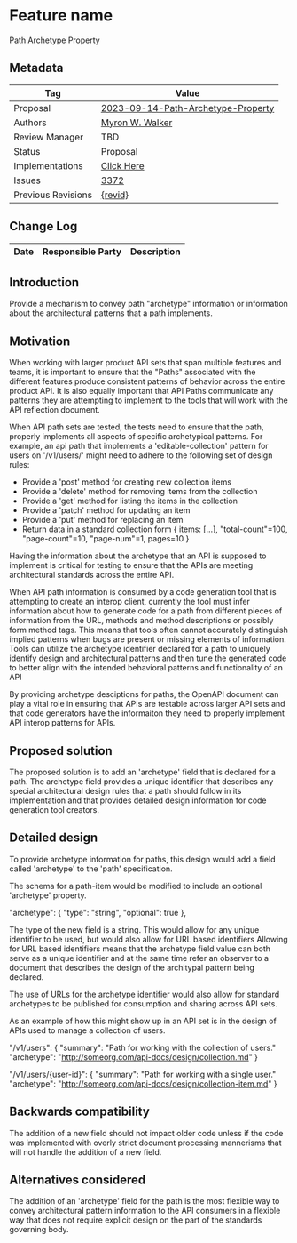 # Feature name
Path Archetype Property

## Metadata

|Tag |Value |
|---- | ---------------- |
|Proposal |[2023-09-14-Path-Archetype-Property](https://github.com/OAI/OpenAPI-Specification/tree/main/proposals/{2023-09-14-Path-Archetype-Property.md})|
|Authors|[Myron W. Walker](https://github.com/myronww)|
|Review Manager | TBD |
|Status |Proposal|
|Implementations |[Click Here](https://github.com/OAI/OpenAPI-Specification/tree/main/proposals/{YYYY-MM-DD-Short-Name}/implementations.md)|
|Issues |[3372](https://github.com/OAI/OpenAPI-Specification/issues/3372)|
|Previous Revisions |[{revid}](https://github.com/OAI/OpenAPI-Specification/pull/{revid}) |

## Change Log

|Date |Responsible Party |Description |
|---- | ---------------- | ---------- |

## Introduction

Provide a mechanism to convey path "archetype" information or information about the architectural patterns that a path implements.

## Motivation

When working with larger product API sets that span multiple features and teams, it is important to ensure that the "Paths" associated with the different features produce consistent patterns of behavior across the entire product API.  It is also equally important that API Paths communicate any patterns they are attempting to implement to the tools that will work with the API reflection document.

When API path sets are tested, the tests need to ensure that the path, properly implements all aspects of specific archetypical patterns.  For example, an api path that implements a 'editable-collection' pattern for users on '/v1/users/' might need to adhere to the following set of design rules:

* Provide a 'post' method for creating new collection items
* Provide a 'delete' method for removing items from the collection
* Provide a 'get' method for listing the items in the collection
* Provide a 'patch' method for updating an item
* Provide a 'put' method for replacing an item
* Return data in a standard collection form { items: [...], "total-count"=100, "page-count"=10, "page-num"=1, pages=10 }

Having the information about the archetype that an API is supposed to implement is critical for testing to ensure that the APIs are meeting architectural standards across the entire API.

When API path information is consumed by a code generation tool that is attempting to create an interop client, currently the tool must infer information about how to generate code for a path from different pieces of information from the URL, methods and method descriptions or possibly form method tags. This means that tools often cannot accurately distinguish implied patterns when bugs are present or missing elements of information. Tools can utilize the archetype identifier declared for a path to uniquely identify design and architectural patterns and then tune the generated code to better align with the intended behavioral patterns and functionality of an API

By providing archetype desciptions for paths, the OpenAPI document can play a vital role in ensuring that APIs are testable across larger API sets and that code generators have the informaiton they need to properly implement API interop patterns for APIs.

## Proposed solution

The proposed solution is to add an 'archetype' field that is declared for a path.  The archetype field provides a unique identifier that describes any special architectural design rules that a path should follow in its implementation and that provides detailed design information for code generation tool creators.

## Detailed design

To provide archetype information for paths, this design would add a field called 'archetype' to the 'path' specification.

The schema for a path-item would be modified to include an optional 'archetype' property.

"archetype": {
    "type": "string",
    "optional": true
},

The type of the new field is a string.  This would allow for any unique identifier to be used, but would also allow for URL based identifiers  Allowing for URL based identifiers means that the archetype field value can both serve as a unique identifier and at the same time refer an observer to a document that describes the design of the architypal pattern being declared.

The use of URLs for the archetype identifier would also allow for standard archetypes to be published for consumption and sharing across API sets.

As an example of how this might show up in an API set is in the design of APIs used to manage a collection of users.

"/v1/users": {
    "summary": "Path for working with the collection of users."
    "archetype": "http://someorg.com/api-docs/design/collection.md"
}


"/v1/users/{user-id}": {
    "summary": "Path for working with a single user."
    "archetype": "http://someorg.com/api-docs/design/collection-item.md"
}


## Backwards compatibility

The addition of a new field should not impact older code unless if the code was implemented with overly strict document processing mannerisms that will not handle the addition of a new field.

## Alternatives considered

The addition of an 'archetype' field for the path is the most flexible way to convey architectural pattern information to the API consumers in a flexible way that does not require explicit design on the part of the standards governing body.

